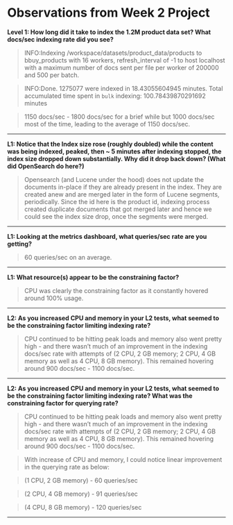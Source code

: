 # Observations from Week 2 Project

**Level 1: How long did it take to index the 1.2M product data set? What docs/sec indexing rate did you see?**

> INFO:Indexing /workspace/datasets/product_data/products to bbuy_products with 16 workers, refresh_interval of -1 to host localhost with a maximum number of docs sent per file per worker of 200000 and 500 per batch.

> INFO:Done. 1275077 were indexed in 18.43055604945 minutes.  Total accumulated time spent in `bulk` indexing: 100.78439870291692 minutes

> 1150 docs/sec - 1800 docs/sec for a brief while but 1000 docs/sec most of the time, leading to the average of 1150 docs/sec.

---

**L1: Notice that the Index size rose (roughly doubled) while the content was being indexed, peaked, then ~ 5 minutes after indexing stopped, the index size dropped down substantially. Why did it drop back down? (What did OpenSearch do here?)**

> Opensearch (and Lucene under the hood) does not update the documents in-place if they are already present in the index. They are created anew and are merged later in the form of Lucene segments, periodically. Since the id here is the product id, indexing process created duplicate documents that got merged later and hence we could see the index size drop, once the segments were merged.

---

**L1: Looking at the metrics dashboard, what queries/sec rate are you getting?**

> 60 queries/sec on an average.

---

**L1: What resource(s) appear to be the constraining factor?**

> CPU was clearly the constraining factor as it constantly hovered around 100% usage.

---

**L2: As you increased CPU and memory in your L2 tests, what seemed to be the constraining factor limiting indexing rate?**

> CPU continued to be hitting peak loads and memory also went pretty high - and there wasn’t much of an improvement in the indexing docs/sec rate with attempts of (2 CPU, 2 GB memory; 2 CPU, 4 GB memory as well as 4 CPU, 8 GB memory). This remained hovering around 900 docs/sec - 1100 docs/sec.

---

**L2: As you increased CPU and memory in your L2 tests, what seemed to be the constraining factor limiting indexing rate? What was the constraining factor for querying rate?**

> CPU continued to be hitting peak loads and memory also went pretty high - and there wasn’t much of an improvement in the indexing docs/sec rate with attempts of (2 CPU, 2 GB memory; 2 CPU, 4 GB memory as well as 4 CPU, 8 GB memory). This remained hovering around 900 docs/sec - 1100 docs/sec.
 
> With increase of CPU and memory, I could notice linear improvement in the querying rate as below:

> (1 CPU, 2 GB memory) - 60 queries/sec 

> (2 CPU, 4 GB memory) - 91 queries/sec

> (4 CPU, 8 GB memory) - 120 queries/sec

---
